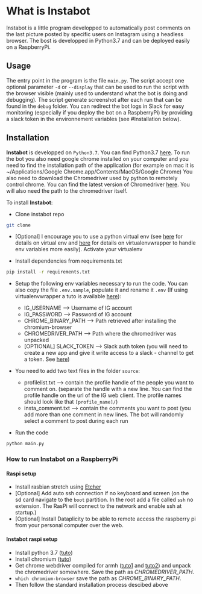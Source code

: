 # What is Instabot

Instabot is a little program developped to automatically post comments on the last picture posted by specific users on Instagram using a headless browser. The bost is developped in Python3.7 and can be deployed easily on a RaspberryPi.

## Usage

The entry point in the program is the file `main.py`.
The script accept one optional parameter `-d` or `--display` that can be used to run the script with the browser visible (mainly used to understand what the bot is doing and debugging).
The script generate screenshot after each run that can be found in the `debug` folder.
You can redirect the bot logs in Slack for easy monitoring (especially if you deploy the bot on a RaspberryPi) by providing a slack token in the environnement variables (see #Installation below).

## Installation

**Instabot** is developped on `Python3.7`. You can find Python3.7 [here](https://www.python.org/downloads/release/python-371/).
To run the bot you also need google chrome installed on your computer and you need to find the installation path of the application (for example on mac it is ~/Applications/Google Chrome.app/Contents/MacOS/Google Chrome)
You also need to download the Chromedriver used by python to remotely control chrome. You can find the latest version of Chromedriver [here](http://chromedriver.chromium.org/). You will also need the path to the chromedriver itself.

To install **Instabot**:

- Clone instabot repo

```bash
git clone
```

- [Optional] I encourage you to use a python virtual env (see [here](https://docs.python-guide.org/dev/virtualenvs/#lower-level-virtualenv) for details on virtual env and [here](http://mkelsey.com/2013/04/30/how-i-setup-virtualenv-and-virtualenvwrapper-on-my-mac/) for details on virtualenvwrapper to handle env variables more easily). Activate your virtualenv

- Install dependencies from requirements.txt

```bash
pip install -r requirements.txt
```

- Setup the following env variables necessary to run the code. You can also copy the file `.env.sample`, populate it and rename it `.env` (If using virtualenvwrapper a tuto is available [here](https://stackoverflow.com/questions/9554087/setting-an-environment-variable-in-virtualenv)):
  - IG_USERNAME --> Username of IG account
  - IG_PASSWORD --> Password of IG account
  - CHROME_BINARY_PATH --> Path retrieved after installing the chromium-browser
  - CHROMEDRIVER_PATH --> Path where the chromedriver was unpacked
  - [OPTIONAL] SLACK_TOKEN --> Slack auth token (you will need to create a new app and give it write access to a slack  - channel to get a token. See [here](https://api.slack.com/apps))

- You need to add two text files in the folder `source`:
  - profilelist.txt --> contain the profile handle of the people you want to comment on. (separate the handle with a new line. You can find the profile handle on the url of the IG web client. The profile names should look like that `[profile_name]/`)
  - insta_comment.txt --> contain the comments you want to post (you add more than one comment in new lines. The bot will randomly select a comment to post during each run
  
- Run the code

```bash
python main.py
```

### How to run Instabot on a RaspberryPi

#### Raspi setup

- Install rasbian stretch using [Etcher](https://www.raspberrypi.org/documentation/installation/installing-images/)
- [Optional] Add auto ssh connection if no keyboard and screen (on the sd card navigate to the `boot` partition. In the root add a file called `ssh` no extension. The RasPi will connect to the network and enable ssh at startup.)
- [Optional] Install Dataplicity to be able to remote access the raspberry pi from your personal computer over the web.

#### Instabot raspi setup

- Install python 3.7 ([tuto](http://www.ramoonus.nl/2018/06/30/installing-python-3-7-on-raspberry-pi/))
- Install chromium ([tuto](https://tutorials-raspberrypi.com/google-chrome-for-raspberry-pi/))
- Get chrome webdriver compiled for armh ([tuto1](https://www.raspberrypi.org/forums/viewtopic.php?t=194176) and [tuto2](https://www.reddit.com/r/selenium/comments/7341wt/success_how_to_run_selenium_chrome_webdriver_on/)) and unpack the chromedriver somewhere. Save the path as *CHROMEDRIVER_PATH*.
- `which chromium-browser` save the path as *CHROME_BINARY_PATH*.
- Then follow the standard installation process descibed above
